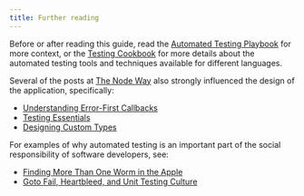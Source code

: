 ```yaml
---
title: Further reading
---
```

Before or after reading this guide, read the [Automated Testing
Playbook][playbook] for more context, or the [Testing Cookbook][cookbook] for
more details about the automated testing tools and techniques available for
different languages.

Several of the posts at [The Node Way][node way] also strongly influenced the
design of the application, specifically:

- [Understanding Error-First Callbacks][err-first]
- [Testing Essentials][test ess]
- [Designing Custom Types][types]

For examples of why automated testing is an important part of the social
responsibility of software developers, see:

- [Finding More Than One Worm in the Apple][worm]
- [Goto Fail, Heartbleed, and Unit Testing Culture][culture]

[playbook]:  https://github.com/mbland/automated-testing-playbook
[cookbook]:  https://github.com/mbland/testing-cookbook/
[node way]:  http://thenodeway.io/
[err-first]: http://thenodeway.io/posts/understanding-error-first-callbacks/
[test ess]:  http://thenodeway.io/posts/testing-essentials/
[types]:     http://thenodeway.io/posts/designing-custom-types/
[worm]:      https://mike-bland.com/publications/finding-more-than-one-worm-in-the-apple/
[culture]:   http://martinfowler.com/articles/testing-culture.html
